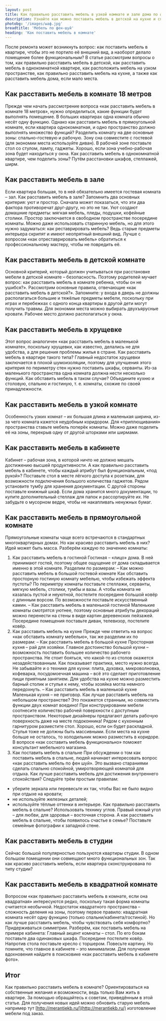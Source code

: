 ```yaml
---
layout: post 
title: Как правильно расставить мебель в узкой комнате и зале дома по фен шуй | GR
description: Узнайте как можно поставить мебель в детской на кухне и спальне и как лучше это сделать в однокомнатной прямоугольной квартире статья с фото | GR
photobg: '/images/ыаф.jpg'
breadtitle: 'Мебель по фен-шуй'
heading: 'Как поставить мебель в комнате'
--- 
```


 После ремонта может возникнуть вопрос: как поставить мебель в квартире, чтобы это не портило её внешний вид, а наоборот делало помещение более функциональным?
В статье рассмотрим вопросы о том, как правильно расставить мебель в детской, как расставить мебель в однокомнатной квартире, как расположить мебель на узком пространстве, как правильно расставить мебель на кухне, а также как расставить мебель дома, если мало места.

Как расставить мебель в комнате 18 метров
------------------------
 Прежде чем начать рассмотрение вопроса «как расставить мебель в комнате 18 метров», нужно определиться, какие функции будет выполнять помещение. В больших квартирах одна комната обычно несёт одну функцию. Однако как расставить мебель в прямоугольной комнате, если квартира однокомнатная, и одно пространство должно выполнять множество функций?
 Разделить комнату на две основные зоны: спально-гостевую и рабочую. Зону сна совместите с гостевой (для экономии места используйте диван). В рабочей зоне поставьте стол со стулом, лампу, гаджеты. Хорошо, если зона учебно-рабочая зона будет находиться у окна. 
Как расставить мебель в однокомнатной квартире, чем поделить зоны? Путём расстановки шкафов, стеллажей, ширм.

Как расставить мебель в зале
------------------------
 Если квартира большая, то в ней обязательно имеется гостевая комната – зал. Как расставить мебель в зале? Запомнить два основных критерия: уют и простор.
 Сначала может показаться, что эти два фактора противоречат друг-другу, но это не так. Уют создают домашние предметы: мягкая мебель, пледы, подушки, кофейные столики. Простор заключается в свободном пространстве посередине комнаты. 
 Можно даже использовать старинную мебель, но для этого нужно задуматься: как реставрировать мебель? Ведь старые предметы интерьера скрипят и имеют неопрятный внешний вид. Лучше с вопросом «как отреставрировать мебель» обратиться к профессиональному мастеру, чтобы не повредить её.

Как расставить мебель в детской комнате
------------------------
 Основной критерий, который должен учитываться при расстановке мебели в детской комнате – безопасность. Поэтому родителей мучает вопрос: как расставить мебель в комнате ребенка, чтобы он не ушибся?». Рассмотрим основные правила, отвечающие «как расставить мебель в детской?». 
 Запомните: у входа в дверь не должны располагаться большие и тяжёлые предметы мебели, поскольку при играх и перебежках с одного конца квартиры в другой дети могут получить травмы.
 Для экономии места можно выбирать двухъярусные кровати. 
Рабочее место должно располагаться у окна.

Как расставить мебель в хрущевке
------------------------
 Этот вопрос аналогичен «как расставить мебель в маленькой комнате», поскольку хрущевки, как известно, делались не для удобства, а для решения проблемы жилья в стране. 
 Как расставить мебель в квартире такого типа? Главный недостаток хрущевки заключается в плохой шумоизоляции, поэтому для улучшения этого критерия по периметру стен нужно поставить шкафы, серванты. 
 Из-за маленького пространства одна комната должна нести несколько функций. Как обставить мебель в таком случае? Объедините кухню и столовую, спальню и гостиную, т. е. комнаты, схожие по своей принадлежности.

Как расставить мебель в узкой комнате
------------------------
 Особенность узких комнат – их большая длина и маленькая ширина, из-за чего комната кажется неудобным коридором. 
 Для «приплющивания» пространства ставьте мебель поперёк комнаты. 
 Можно даже поделить её на зоны, перекрыв одну от другой шторками или ширмами.

Как расставить мебель в кабинете
------------------------
 Кабинет – рабочая зона, в которой ничто не должно мешать достижению высшей продуктивности. А как правильно расставить мебель в кабинете, чтобы каждый атрибут был функциональным, «под рукой»?
 Поставьте стол в месте лёгкого доступа к розеткам, для возможности подключения большого количества гаджетов. 
 Рядом установите тумбу для хранения документации. С другой стороны поставьте книжный шкаф.
 Если дома хранится много документации, то купите дополнительный стеллаж для папок и рассортируйте их. 
Не забудьте о мусорном ведре, чтобы не накапливать ненужных бумаг.

Как расставить мебель в прямоугольной комнате
------------------------
 Прямоугольные комнаты чаще всего встречаются в стандартных многоквартирных домах. Но как красиво расставить мебель в них? 
Идей может быть масса. Разберём каждую по значению комнаты:
1. Как расставить мебель в гостиной 
Гостиная – «лицо» дома. В ней принимают гостей, поэтому общее ощущение от дома складывается именно в этой комнате. 
Разделим по размерам:
– Как можно расставить мебель в большой гостевой комнате
Как обставить просторную гостиную комнату мебелью, чтобы избежать эффекта пустоты? По периметру комнаты поставьте стеллажи, серванты, мягкую мебель, столики, тумбы и вазы. А чтобы комната не казалась пустой и неуютной, постелите посередине большой ковёр с длинным ворсом. По возможности поставьте искусственный камин. 
– Как расставить мебель в маленькой гостиной
Маленькие комнаты смотрятся уютнее, поэтому основные атрибуты декораций можно перенести на стены в виде картин деревенских пейзажей. Посередине помещения поставьте диван, телевизор, постелите ковёр. 
2. Как расставить мебель на кухне
Прежде чем ответить на вопрос «как обставить комнату мебелью», так же разделим их по размерам:
– Как расставить мебель в большой кухне
Просторная кухня – рай для хозяйки.
Главное достоинство большой кухни – возможность поставить большее количество рабочего пространства. Не стоит бояться, что какой-то из столов окажется незадействованным. Как показывает практика, место нужно всегда. 
Не забывайте и о технике для кухни: плита, духовка, микроволновка, кофеварка, посудомоечная машина – всё это сделает приготовление пищи приятным занятием. 
Для удобства на кухне можно разместить барный столик и стулья к нему, чтобы хозяйка могла немного передохнуть. 
– Как расставить мебель в маленькой кухне
Маленькая кухня – не приговор. Как лучше расставить мебель на небольшом пространстве? Это покажется странным, но совместить функции двух комнат воедино!
При конструировании мебели соотнесите количество рабочей поверхности с доступным пространством. Некоторые дизайнеры предлагают делать рабочую поверхность даже на месте подоконника! 
Рядом с кухонным гарнитуром разместите стол. Хорошо, если он будет раскладной. Стулья тоже не должны быть массивными. 
Если места на кухне больше не осталось, то холодильник можно разместить в коридоре. 
В вопросе «как составить мебель функционально» поможет консультант мебельного магазина.
3. Как поставить мебель в спальне
При обсуждении о том как поставить мебель в спальне, людей начинает интересовать вопрос «как расставить мебель по фен шуй». Это вызвано стараниями сделать спальню спокойной, умиротворяющей комнатой для отдыха. 
Как лучше расставить мебель для достижения внутреннего спокойствия? Следуйте трём простым правилам:
* уберите зеркала или перевесьте их так, чтобы Вас не было видно при отдыхе на кровати;
* не используйте железных деталей;
* используйте тёплые оттенки в интерьере.
Как правильно расставить мебель в спальне? Использовать технику углов. Правый южный угол – для любви, для здоровья – восточная сторона. А как расставить мебель в спальне, чтобы появилось счастье в семье? Поставьте семейные фотографии к западной стене.

Как расставить мебель в студии
------------------------
 Сейчас большой популярностью пользуются квартиры студии. В одном большом помещении они совмещают много функциональных зон. Так как красиво расставить мебель, если квартира сконструирована по типу студии?

Как расставить мебель в квадратной комнате
------------------------
 Вопросом «как правильно расставить мебель в комнате, если она квадратная» интересуются редко, поскольку такая форма комнаты считается необычной. 
 Недостаток квадратного пространства – сложность деления на зоны, поэтому первое правило: квадратная комната несёт одну функцию (только спальни/кабинета/гостиной).
 Но как лучше расставить мебель, чтобы чувствовать себя комфортно? Придерживаться симметрии. 
Разберём, как поставить мебель на примере кабинета:
 Главный акцент комнаты – стол. По его бокам поставьте два одинаковых шкафа. Посередине постелите ковёр. Напротив стола поставьте кресло с торшером. Повесьте картину. Но помните, что главное в кабинете – это минимализм. 
Для получения вдохновения найдите в поисковике «как расставить мебель в кабинете фото».

Итог
------------------------
 Как правильно расставить мебель в комнате? Ориентироваться на собственные желания и возможности, ведь только Вам жить в квартире. 
 За помощью обращайтесь к советам, приведённым в этой статье. Для получения новых идей можно обновить старую мебель например тут [http://merantiekb.ru/](http://merantiekb.ru/) изготовление мебели под заказ.
